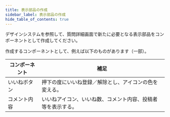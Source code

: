 ```yaml
---
title: 表示部品の作成
sidebar_label: 表示部品の作成
hide_table_of_contents: true
---
```


デザインシステムを参照して、質問詳細画面で新たに必要となる表示部品をコンポーネントとして作成してください。

作成するコンポーネントとして、例えば以下のものがあります（一部）。

| コンポーネント | 補足 |
|--|--|
| いいねボタン | 押下の度にいいね登録／解除とし、アイコンの色を変える。 |
| コメント内容 | いいねアイコン、いいね数、コメント内容、投稿者等を表示する。 |
